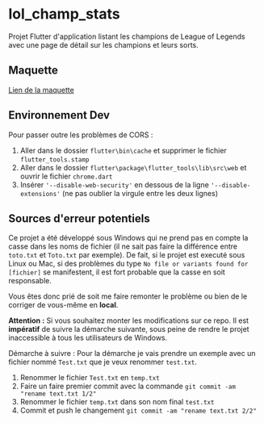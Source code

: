 # lol_champ_stats

Projet Flutter d'application listant les champions de League of Legends avec une page de détail
sur les champions et leurs sorts.

## Maquette

[Lien de la maquette](https://www.figma.com/file/jXRkSIXIfu0jiSTJXbofDz/Untitled?node-id=0%3A1&t=gteZXJ3nZNnrcgai-0)

## Environnement Dev

Pour passer outre les problèmes de CORS :

1. Aller dans le dossier `flutter\bin\cache` et supprimer le fichier `flutter_tools.stamp`
2. Aller dans le dossier `flutter\package\flutter_tools\lib\src\web` et ouvrir le
   fichier `chrome.dart`
3. Insérer `'--disable-web-security'` en dessous de la ligne `'--disable-extensions'` (ne pas
   oublier la virgule entre les deux lignes)

## Sources d'erreur potentiels

Ce projet a été développé sous Windows qui ne prend pas en compte la casse dans les noms de fichier
(il ne sait pas faire la différence entre `toto.txt` et `Toto.txt` par exemple). De fait, si le
projet est executé sous Linux ou Mac, si des problèmes du type `No file or variants found for
[fichier]` se manifestent, il est fort probable que la casse en soit responsable.

Vous êtes donc prié de soit me faire remonter le problème ou bien de le corriger de vous-même en
**local**.

**Attention :** Si vous souhaitez monter les modifications sur ce repo. Il est **impératif** de
suivre la démarche suivante, sous peine de rendre le projet inaccessible à tous les utilisateurs de
Windows.

Démarche à suivre :
Pour la démarche je vais prendre un exemple avec un fichier nommé `Test.txt` que je veux renommer
`test.txt`.

1. Renommer le fichier `Test.txt` en `temp.txt`
2. Faire un faire premier commit avec la commande  `git commit -am "rename text.txt 1/2"`
3. Renommer le fichier `temp.txt` dans son nom final `test.txt`
4. Commit et push le changement `git commit -am "rename text.txt 2/2"`
